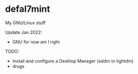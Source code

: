 # defal7mint
My GNU/Linux stuff

Update Jan 2022:
- GNU for now am I right

TODO:
- Install and configure a Desktop Manager (sddm or lightdm)
- drugs

